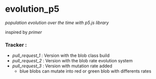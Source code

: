 # evolution_p5
_population evolution over the time with p5.js library_

inspired by *primer* 

### Tracker :
+ _pull_request_1_ : Version with the blob class build
+ _pull_request_2_ : Version with the blob rate evolution system 
+ _pull_request_3_ : Version with mutation rate added 
  - blue blobs can mutate into red or green blob with differents rates
